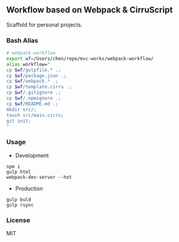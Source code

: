 
Workflow based on Webpack & CirruScript
----

Scaffold for personal projects.

### Bash Alias

```bash
# webpack-workflow
export wf=/Users/chen/repo/mvc-works/webpack-workflow/
alias workflow="
cp $wf/gulpfile.* .;
cp $wf/package.json .;
cp $wf/webpack.* .;
cp $wf/template.cirru .;
cp $wf/.gitignore .;
cp $wf/.npmignore .;
cp $wf/README.md .;
mkdir src/;
touch src/main.cirru;
git init;
"
```

### Usage

* Development

```text
npm i
gulp html
webpack-dev-server --hot
```

* Production

```text
gulp buld
gulp rsync
```

### License

MIT
